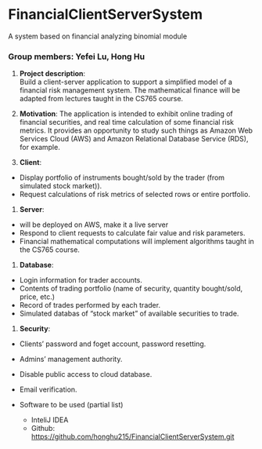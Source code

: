 # FinancialClientServerSystem
A system based on financial analyzing binomial module 

### Group members: Yefei Lu, Hong Hu

1. **Project description**:  
  Build a client-server application to support a simplified model of a financial risk management
system. The mathematical finance will be adapted from lectures taught in the CS765 course.

1. **Motivation**: 
  The application is intended to exhibit online trading of financial securities, and real time calculation of some financial risk metrics. It provides an opportunity to study such things as Amazon Web Services Cloud (AWS) and Amazon Relational Database Service (RDS), for example.  
  
1. **Client**: 
  * Display portfolio of instruments bought/sold by the trader (from simulated stock market)).
  * Request calculations of risk metrics of selected rows or entire portfolio.

1. **Server**:
  * will be deployed on AWS, make it a live server  
  * Respond to client requests to calculate fair value and risk parameters.
  * Financial mathematical computations will implement algorithms taught in the CS765 course.

1. **Database**:  
  * Login information for trader accounts.
  * Contents of trading portfolio (name of security, quantity bought/sold, price, etc.)
  * Record of trades performed by each trader.
  * Simulated databas of “stock market” of available securities to trade.

1. **Security**:  
  * Clients’ password and foget account, password resetting.
  * Admins’ management authority. 
  * Disable public access to cloud database. 
  * Email verification.  

* Software to be used (partial list)
  * InteliJ IDEA
  * Github: https://github.com/honghu215/FinancialClientServerSystem.git

